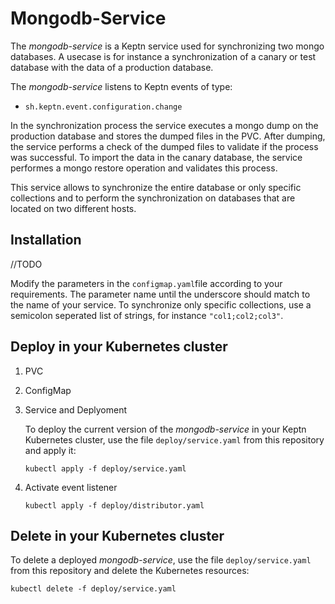 # Mongodb-Service

The *mongodb-service* is a Keptn service used for synchronizing two mongo databases. A usecase is for instance a synchronization of a canary or test database with the data of a production database. 

The *mongodb-service* listens to Keptn events of type:
- `sh.keptn.event.configuration.change`

In the synchronization process the service executes a mongo dump on the production database and stores the dumped files in the PVC. After dumping, the service performs a check of the dumped files to validate if the process was successful. To import the data in the canary database, the service performes a mongo restore operation and validates this process.  

This service allows to synchronize the entire database or only specific collections and to perform the synchronization on databases that are located on two different hosts. 

## Installation

//TODO 

Modify the parameters in the `configmap.yaml`file according to your requirements. The parameter name until the underscore should match to the name of your service. To synchronize only specific collections, use a semicolon seperated list of strings, for instance `"col1;col2;col3"`.  

## Deploy in your Kubernetes cluster

1. PVC

2. ConfigMap

3. Service and Deplyoment

    To deploy the current version of the *mongodb-service* in your Keptn Kubernetes cluster, use the file `deploy/service.yaml` from this repository and apply it:

    ```console
    kubectl apply -f deploy/service.yaml
    ```

4. Activate event listener

    ```console
    kubectl apply -f deploy/distributor.yaml
    ```

## Delete in your Kubernetes cluster

To delete a deployed *mongodb-service*, use the file `deploy/service.yaml` from this repository and delete the Kubernetes resources:

```console
kubectl delete -f deploy/service.yaml
```
